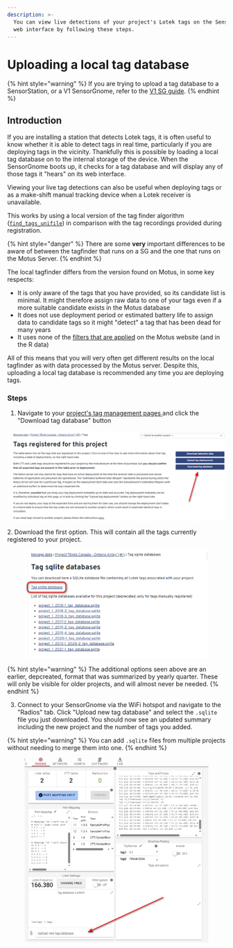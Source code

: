 ```yaml
---
description: >-
  You can view live detections of your project's Lotek tags on the SensorGnomes
  web interface by following these steps.
---
```


# Uploading a local tag database

{% hint style="warning" %}
If you are trying to upload a tag database to a SensorStation, or a V1 SensorGnome, refer to the [V1 SG guide](localtagdb.md).
{% endhint %}

## Introduction

If you are installing a station that detects Lotek tags, it is often useful to know whether it is able to detect tags in real time, particularly if you are deploying tags in the vicinity. Thankfully this is possible by loading a local tag database on to the internal storage of the device. When the SensorGnome boots up, it checks for a tag database and will display any of those tags it "hears" on its web interface.&#x20;

Viewing your live tag detections can also be useful when deploying tags or as a make-shift manual tracking device when a Lotek receiver is unavailable.

This works by using a local version of the tag finder algorithm ([`find_tags_unifile`](https://github.com/MotusWTS/find_tags)) in comparison with the tag recordings provided during registration.

{% hint style="danger" %}
There are some **very** important differences to be aware of between the tagfinder that runs on a SG and the one that runs on the Motus Server.&#x20;
{% endhint %}

The local tagfinder differs from the version found on Motus, in some key respects:

* It is only aware of the tags that you have provided, so its candidate list is minimal. It might therefore assign raw data to one of your tags even if a more suitable candidate exists in the Motus database
* It does not use deployment period or estimated battery life to assign data to candidate tags so it might "detect" a tag that has been dead for many years&#x20;
* It uses none of the [filters that are applied](https://docs.motus.org/en/about-motus/how-data-are-processed/public-data-filters) on the Motus website (and in the R data)&#x20;

All of this means that you will very often get different results on the local tagfinder as with data processed by the Motus server. Despite this, uploading a local tag database is recommended any time you are deploying tags.

### Steps

1. Navigate to your [project's tag management pages ](http://motus.org/data/project/tags) and click the "Download tag database" button

![](../.gitbook/assets/2025-08-01_143706.png)

2\. Download the first option. This will contain all the tags currently registered to your project.

<figure><img src="../.gitbook/assets/2025-08-01_144708 (1).png" alt=""><figcaption></figcaption></figure>

{% hint style="warning" %}
The additional options seen above are an earlier, depcreated, format that was summarized by yearly quarter. These will only be visible for older projects, and will almost never be needed.
{% endhint %}

3. Connect to your SensorGnome via the WiFi hotspot and navigate to the "Radios" tab. Click "Upload new tag database" and select the `.sqlite` file you just downloaded. You should now see an updated summary including the new project and the number of tags you added.

{% hint style="warning" %}
You can add `.sqlite` files from multiple projects without needing to merge them into one.
{% endhint %}

<figure><img src="../.gitbook/assets/2025-08-01_145413.png" alt=""><figcaption></figcaption></figure>
